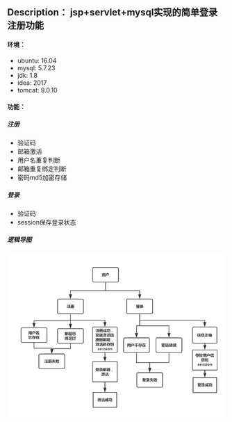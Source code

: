 **Description：**
jsp+servlet+mysql实现的简单登录注册功能
----

#### 环境：
- ubuntu: 16.04
- mysql:  5.7.23
- jdk:    1.8
- idea:   2017
- tomcat: 9.0.10

#### 功能：
##### 注册
- 验证码
- 邮箱激活
- 用户名重复判断
- 邮箱重复绑定判断
- 密码md5加密存储

##### 登录
- 验证码
- session保存登录状态

##### 逻辑导图
<img src="./src/main/resources/逻辑导图.png">
